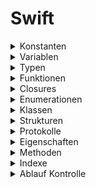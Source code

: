 # Swift

<!--- *** CONSTANTS *** --->
<details> <summary>Konstanten</summary>  
    
[Konstanten](https://docs.swift.org/swift-book/documentation/the-swift-programming-language/thebasics/#Naming-Constants-and-Variables) sind Objekte zur Speicherung von Werten und/oder Funktionen, die nicht geändert werden können. Für die Deklarierung wird das Schlüsselwort 'let' genutzt.

```swift
// Allgemein
let konstante: Typ = wert    // Die Konstante 'konstante' vom Typ 'Typ' soll den Wert 'wert' haben.

// Beispiel 1
let c1: String = "volker"  
let c2 = "volker"            // Compiler bestimmt den Typ [type inference]

// Beispiel 2 - Die Konstante 'function' speichert eine Funktion 'gruesse', die als Funktion übergeben wird.
func gruesse () -> String {
    return "hallo"
}
let function: () -> String = gruesse                             // print(function()) --> hallo

// Beispiel 3 - Die Konstante 'closure' speichert eine Funktion, die als Closure übergeben wird.
let closure: () -> String = { () -> String in return "hallo" }   // print(closure()) --> hallo
```
</details>

<!--- *** VARIABLES *** --->
<details> <summary>Variablen</summary> 
    
[Variable](https://docs.swift.org/swift-book/documentation/the-swift-programming-language/thebasics/#Naming-Constants-and-Variables) sind Objekte zur Speicherung von Werten und/oder Funktionen, die geändert werden können. Für die Deklarierung wird das Schlüsselwort 'var' genutzt.
    
```swift
    var v1: String = "volker"
    var v2 = "volker"
    var v3: String { "volker" }  // Berechnete Variable [calculated property] 
```
</details>

<!--- *** TYPES *** ---> 
<details> <summary>Typen</summary> 
     
[Typen](https://docs.swift.org/swift-book/documentation/the-swift-programming-language/types) sind Vorgaben für den Aufbau von Objekten.  

<!--- *** BUILT-IN TYPES *** --->
<details> <summary>. Basis Typen</summary> 
    
Basis Typen [Built-in Types]

```swift
let c: Character = "a"
let s: String = "volker"
let b: Bool = true
let i: Int = -1            // positive und negative Ganzzahen
let i8: Int8 = -1          // Ganzzahlen von -128 bis 127 - (Int8, Int16, Int32, Int64, Int)
let u: UInt = 1            // nur positive Ganzzahen
let f: Float = 1.1
let d: Double = 1.1
```
</details>
    
<!--- *** COLLECTIONS *** --->
<details> <summary>. Collections</summary> 
    
[Collections](https://docs.swift.org/swift-book/documentation/the-swift-programming-language/collectiontypes) sind Sammlungen     von Daten in Listen.
    
<!--- *** ARRAYS *** ---> 
<details> <summary>.. Arrays</summary> 
    
Ein Array ist eine geordnete Liste von Elementen [items].
    
```swift
let a1: Array<String> = ["volker", "nils"]   // struct Array<Element>
let a2: [String] = ["volker", "nils"]
let a3: Array = ["volker", "nils"]
let a4 = ["volker", "nils"]
```
</details>

<!--- *** SETS *** --->
<details> <summary>.. Sets</summary> 
    
Ein [Set](https://docs.swift.org/swift-book/documentation/the-swift-programming-language/collectiontypes#Sets) ist eine ungeordnete Liste von unterschiedlichen Elementen [items].
    
```swift
let s1: Set<String> = ["volker", "nils"]     // struct Set<Element : Hashable>
let s2: Set = ["volker", "nils"]
```
</details>

<!--- *** DICTIONARIESS *** --->
<details> <summary>.. Dictionaries</summary>
    
Ein [Dictionary](https://docs.swift.org/swift-book/documentation/the-swift-programming-language/collectiontypes#Dictionaries) ist eine Liste von ungeordneten Schlüssel/Wert [key/value] Paaren. 
    
```swift
let d1: Dictionary<Int, String> = [1: "volker", 2: "nils"]   // struct Dictionary<Key : Hashable, Value>
let d2: [Int: String] = [1: "volker", 2: "nils"]
let d3: Dictionary = [1: "volker", 2: "nils"]
let d4 = [1: "volker", 2: "nils"]
```
</details>
    
<!--- *** END COLLECTIONS *** --->    
</details>  

<!--- *** OPTIONALS *** --->
<details> <summary>. Optionale Typen</summary>
    
Ein [optionaler Type](https://docs.swift.org/swift-book/documentation/the-swift-programming-language/types/#Optional-Type) ist eine Typ der auch nicht 'nil' enthalten darf.
    
```swift
let o1: Optional<String>    //  Optional<Wrapped>
let o2: String!
```
</details>    
    
<!--- *** OPAQUE TYPES *** --->
<details> <summary>. Opaque Typen</summary>
    
Ein [opaquer Type](https://docs.swift.org/swift-book/documentation/the-swift-programming-language/opaquetypes/) ist ein Typ der sich verhalten soll wie ein zugeordneter Typ.   

```swift
```
</details>    
    
    
<!--- *** END TYPES *** --->    
</details>

<!--- *** FUNCTIONS *** --->
<details> <summary>Funktionen</summary> 
    
Eine [Function](https://docs.swift.org/swift-book/documentation/the-swift-programming-language/functions) ist eine  Handlungsanweisung.   

```swift
func gebeNamen () -> String {
    return "volker"
}
```
</details>

<!--- *** CLOSURESS *** --->
<details> <summary>Closures</summary> 
    
Ein [Closure](https://docs.swift.org/swift-book/documentation/the-swift-programming-language/closures) ist eine Handlungsanweisung.   

    
```swift
// Funktion vs. Closure
func gruesseFunktion () -> String { "hallo" }     // print(gruesseFunktion()) -> hallo
let gruesseClosure1: () -> String = { "hallo" }   // print(gruesseClosure1()) -> hallo

let gruesseClosure2 = { "hallo" }                 // print(gruesseClosure2()) -> hallo
```
</details>

<!--- *** ENUMERATIONS *** --->
<details> <summary>Enumerationen</summary> 
    
Eine [Enumeration](https://docs.swift.org/swift-book/documentation/the-swift-programming-language/enumerations) ist eine Aufzählung von Werten.  

```swift
enum Namen {
    case volker
    case nils
}
```
</details>

<!--- *** CLASSES *** --->
<details> <summary>Klassen</summary> 
    
Eine [Klasse](https://docs.swift.org/swift-book/documentation/the-swift-programming-language/classesandstructures) ist ein Typ für referenzierbare Objekte zur Datenkapselung von Eigenschaften [properties] und Methoden [methodes].    

```swift
// Allgemein
class EineKlasse {
    // Definition des Inhalts der Klasse
}

// Beispiel
class Person {
    // Property
    var name: String = "volker"
    // Methode
    func gruesse () -> String {
        return "Hallo " + name
    }
}
```
</details>
 
<!--- *** STRUCTS *** --->
<details> <summary>Strukturen</summary> 
    
Eine [Struktur](https://docs.swift.org/swift-book/documentation/the-swift-programming-language/classesandstructures) ist ein Typ für nicht referenzierbare Objekte zur Datenkapselung von Eigenschaften [properties] und Methoden [methodes].   

```swift
// Allgemein
struct EineStruktur {
    // Definition des Inhalts der Struktur
}

// Beispiel
struct Person {
    var name: String = "volker"
}
```
</details>

<!--- *** PROTOKOLS *** --->
<details> <summary>Protokolle</summary> 
    
Ein [Protokoll](https://docs.swift.org/swift-book/documentation/the-swift-programming-language/protocols) bescheibt Anforderungen an benutzerdefinierte Typen die mit dem Protokoll konform gehen sollen.   

```swift
// Allgemein
protocol EinProtokoll {
    // Definition des Inhalts des Protokolls
}

// Beispiel
protocol PersonProtokoll {
    var vorname: String { get set }
    var nachname: String { get set }
    
    func gruesse () -> String
}

// Anwendung
class PersonKlasse: PersonProtokoll {
    var vorname: String = "volker"
    var nachname: String = "kasack"
    
    func gruesse() -> String {
        return "Hallo " + vorname + " " + nachname + "!"
    }
}
let person = PersonKlasse()   // print(person.gruesse()) -> Hallo volker kasack
```
</details>

<!--- *** PROPERTIES *** --->
<details> <summary>Eigenschaften</summary> 
    
[Properties](https://docs.swift.org/swift-book/documentation/the-swift-programming-language/properties) sind Konstanten oder Variablen in Klassen oder Strukturen.   

```swift
```
</details>

<!--- *** METHODESS *** --->
<details>
<summary>Methoden</summary> 
    
[Methoden](https://docs.swift.org/swift-book/documentation/the-swift-programming-language/methodes) sind Funktionen in Klassen oder Strukturen.   

```swift
```
</details>

<!--- *** SUBSCRIPTS *** --->
<details> <summary>Indexe</summary> 
    
[Indexe](https://docs.swift.org/swift-book/documentation/the-swift-programming-language/subscripts) [Subscripts] sind die Positionen von Elementen in geordneten Listen (Arrays).    

```swift
```
</details>

<!--- *** CONTROL FLOW *** --->
<details> <summary>Ablauf Kontrolle</summary>
    
[Control Flow](https://docs.swift.org/swift-book/documentation/the-swift-programming-language/controlflow)
```swift
```
</details>


    
    
<!---    
<details> <summary>xxx</summary> 
</details>
--->
